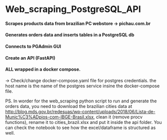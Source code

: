 # Web_scraping_PostgreSQL_API

#### Scrapes products data from brazilian PC webstore -> pichau.com.br

#### Generates orders data and inserts tables in a PostgreSQL db

#### Connects to PGAdmin GUI

#### Create an API (FastAPI)

#### ALL wrapped in a docker compose.

-> Check/change docker-compose.yaml file for postgres credentials. the host name is the name of the postgres service insine the docker-compose file.

PS. In worder for the web_scraping python script to run and generate the orders data, you need to download the brazilian cities data at http://blog.mds.gov.br/redesuas/wp-content/uploads/2018/06/Lista-de-Munic%C3%ADpios-com-IBGE-Brasil.xlsx, clean it (remove procv functions), rename it to cities_brazil.xlsx and put it inside the api folder. You can check the notebook to see how the excel/dataframe is structured as well.
